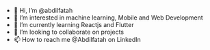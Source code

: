 - 👋 Hi, I’m @abdilfatah
- 👀 I’m interested in machine learning, Mobile and Web Development
- 🌱 I’m currently learning Reactjs and Flutter
- 💞️ I’m looking to collaborate on projects
- 📫 How to reach me @Abdilfatah on LinkedIn

<!---
abdilfatah/abdilfatah is a ✨ special ✨ repository because its `README.md` (this file) appears on your GitHub profile.
You can click the Preview link to take a look at your changes.
--->
